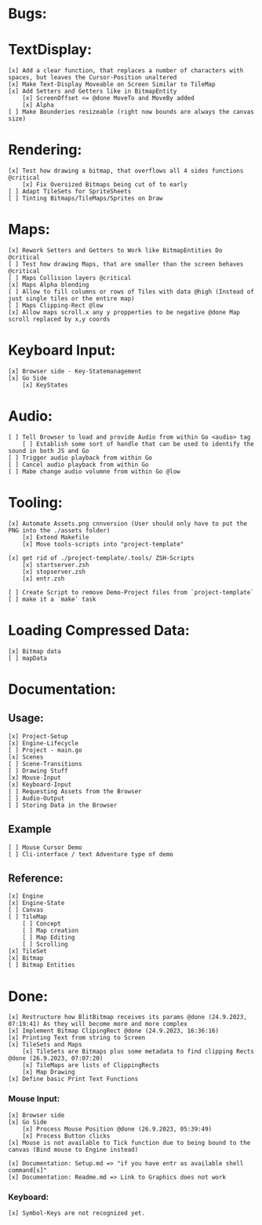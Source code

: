 Bugs:
================================================================================

TextDisplay:
================================================================================
    [x] Add a clear function, that replaces a number of characters with spaces, but leaves the Cursor-Position unaltered
    [x] Make Text-Display Moveable on Screen Similar to TileMap 
    [x] Add Setters and Getters like in BitmapEntity
        [x] ScreenOffset <= @done MoveTo and MoveBy added
        [x] Alpha
    [ ] Make Bounderies resizeable (right now bounds are always the canvas size) 

Rendering:
================================================================================
    [x] Test how drawing a bitmap, that overflows all 4 sides functions @critical 
        [x] Fix Oversized Bitmaps being cut of to early
    [ ] Adapt TileSets for SpriteSheets
    [ ] Tinting Bitmaps/TileMaps/Sprites on Draw


Maps:
================================================================================
    [x] Rework Setters and Getters to Work like BitmapEntities Do @critical
    [ ] Test how drawing Maps, that are smaller than the screen behaves @critical
    [ ] Maps Collision layers @critical
    [x] Maps Alpha blending
    [ ] Allow to fill columns or rows of Tiles with data @high (Instead of just single tiles or the entire map)
    [ ] Maps Clipping-Rect @low
    [x] Allow maps scroll.x any y propperties to be negative @done Map scroll replaced by x,y coords


Keyboard Input:
================================================================================
    [x] Browser side - Key-Statemanagement
    [x] Go Side
        [x] KeyStates

Audio:
================================================================================
    [ ] Tell Browser to load and provide Audio from within Go <audio> tag
        [ ] Establish some sort of handle that can be used to identify the sound in both JS and Go
    [ ] Trigger audio playback from within Go
    [ ] Cancel audio playback from within Go
    [ ] Mabe change audio volumne from within Go @low 


Tooling:
================================================================================
    [x] Automate Assets.png cnnversion (User should only have to put the PNG into the ./assets folder)
        [x] Extend Makefile
        [x] Move tools-scripts into "project-template"

    [x] get rid of ./project-template/.tools/ ZSH-Scripts
        [x] startserver.zsh 
        [x] stopserver.zsh 
        [x] entr.zsh

    [ ] Create Script to remove Demo-Project files from `project-template`
    [ ] make it a `make` task


Loading Compressed Data:
================================================================================
    [x] Bitmap data
    [ ] mapData


Documentation:
================================================================================

## Usage:
    [x] Project-Setup 
    [x] Engine-Lifecycle
    [ ] Project - main.go
    [x] Scenes
    [ ] Scene-Transitions
    [ ] Drawing Stuff
    [x] Mouse-Input
    [x] Keyboard-Input
    [ ] Requesting Assets from the Browser
    [ ] Audio-Output
    [ ] Storing Data in the Browser

## Example
    [ ] Mouse Cursor Demo
    [ ] Cli-interface / text Adventure type of demo

## Reference:
    [x] Engine
    [x] Engine-State
    [ ] Canvas
    [ ] TileMap
        [ ] Concept
        [ ] Map creation
        [ ] Map Editing
        [ ] Scrolling
    [x] TileSet 
    [x] Bitmap
    [ ] Bitmap Entities

Done:
================================================================================
    [x] Restructure how BlitBitmap receives its params @done (24.9.2023, 07:19:41) As they will become more and more complex
    [x] Implement Bitmap ClipingRect @done (24.9.2023, 16:36:16)
    [x] Printing Text from string to Screen 
    [x] TileSets and Maps
        [x] TileSets are Bitmaps plus some metadata to find clipping Rects @done (26.9.2023, 07:07:20)
        [x] TileMaps are lists of ClippingRects
        [x] Map Drawing
    [x] Define basic Print Text Functions

### Mouse Input:
    [x] Browser side
    [x] Go Side
        [x] Process Mouse Position @done (26.9.2023, 05:39:49)
        [x] Process Button clicks
    [x] Mouse is not available to Tick function due to being bound to the canvas (Bind mouse to Engine instead)

    [x] Documentation: Setup.md => "if you have entr as available shell command[s]"
    [x] Documentation: Readme.md => Link to Graphics does not work


### Keyboard:
    [x] Symbol-Keys are not recognized yet.
